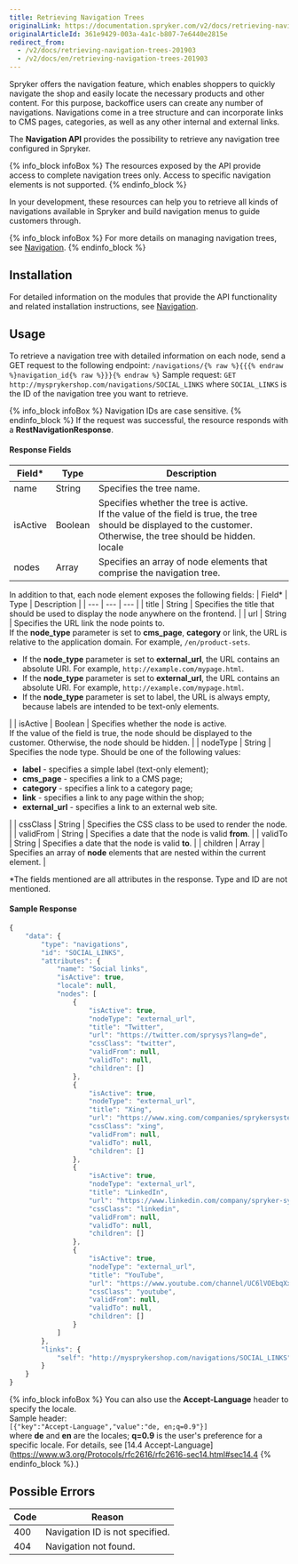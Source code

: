 ```yaml
---
title: Retrieving Navigation Trees
originalLink: https://documentation.spryker.com/v2/docs/retrieving-navigation-trees-201903
originalArticleId: 361e9429-003a-4a1c-b807-7e6440e2815e
redirect_from:
  - /v2/docs/retrieving-navigation-trees-201903
  - /v2/docs/en/retrieving-navigation-trees-201903
---
```


Spryker offers the navigation feature, which enables shoppers to quickly navigate the shop and easily locate the necessary products and other content. For this purpose, backoffice users can create any number of navigations. Navigations come in a tree structure and can incorporate links to CMS pages, categories, as well as any other internal and external links.

The **Navigation API** provides the possibility to retrieve any navigation tree configured in Spryker.

{% info_block infoBox %}
The resources exposed by the API provide access to complete navigation trees only. Access to specific navigation elements is not supported.
{% endinfo_block %}

In your development, these resources can help you to retrieve all kinds of navigations available in Spryker and build navigation menus to guide customers through.

{% info_block infoBox %}
For more details on managing navigation trees, see [Navigation](/docs/scos/user/features/{{page.version}}/navigation/navigation.html).
{% endinfo_block %}

## Installation
For detailed information on the modules that provide the API functionality and related installation instructions, see [Navigation](/docs/scos/user/features/{{page.version}}/navigation/navigation.html-api-feature-integration-1).

## Usage
To retrieve a navigation tree with detailed information on each node, send a GET request to the following endpoint:
`/navigations/{% raw %}{{{% endraw %}navigation_id{% raw %}}}{% endraw %}`
Sample request: `GET http://mysprykershop.com/navigations/SOCIAL_LINKS`
where `SOCIAL_LINKS` is the ID of the navigation tree you want to retrieve.

{% info_block infoBox %}
Navigation IDs are case sensitive.
{% endinfo_block %}
If the request was successful, the resource responds with a **RestNavigationResponse**.

#### Response Fields
| Field* | Type | Description |
| --- | --- | --- |
| name | String | Specifies the tree name. |
| isActive | Boolean | Specifies whether the tree is active.<br>If the value of the field is true, the tree should be displayed to the customer. Otherwise, the tree should be hidden.<br>locale | String | Specifies a locale for the tree. |
| nodes | Array | Specifies an array of node elements that comprise the navigation tree. |

In addition to that, each node element exposes the following fields:
| Field* | Type | Description |
| --- | --- | --- |
| title | String | Specifies the title that should be used to display the node anywhere on the frontend. |
| url | String | Specifies the URL link the node points to.<br>If the **node_type** parameter is set to **cms_page**, **category** or link, the URL is relative to the application domain. For example, `/en/product-sets`.<br><ul><li>If the **node_type** parameter is set to **external_url**, the URL contains an absolute URI. For example, `http://example.com/mypage.html`.</li><li>If the **node_type** parameter is set to **external_url**, the URL contains an absolute URI. For example, `http://example.com/mypage.html`.</li><li>If the **node_type** parameter is set to label, the URL is always empty, because labels are intended to be text-only elements.</li></ul> | 
| isActive | Boolean | Specifies whether the node is active.<br>If the value of the field is true, the node should be displayed to the customer. Otherwise, the node should be hidden. |
| nodeType | String | Specifies the node type. Should be one of the following values:<br><ul><li>**label** - specifies a simple label (text-only element);</li><li>**cms_page** - specifies a link to a CMS page;</li><li>**category** - specifies a link to a category page;</li><li>**link** - specifies a link to any page within the shop;</li><li>**external_url** - specifies a link to an external web site.</li></ul>|
| cssClass | String | Specifies the CSS class to be used to render the node. |
| validFrom | String | Specifies a date that the node is valid **from**. |
| validTo | String | Specifies a date that the node is valid **to**. |
| children | Array | Specifies an array of **node** elements that are nested within the current element. |

\*The fields mentioned are all attributes in the response. Type and ID are not mentioned.

#### Sample Response

```js
{
    "data": {
        "type": "navigations",
        "id": "SOCIAL_LINKS",
        "attributes": {
            "name": "Social links",
            "isActive": true,
            "locale": null,
            "nodes": [
                {
                    "isActive": true,
                    "nodeType": "external_url",
                    "title": "Twitter",
                    "url": "https://twitter.com/sprysys?lang=de",
                    "cssClass": "twitter",
                    "validFrom": null,
                    "validTo": null,
                    "children": []
                },
                {
                    "isActive": true,
                    "nodeType": "external_url",
                    "title": "Xing",
                    "url": "https://www.xing.com/companies/sprykersystemsgmbh",
                    "cssClass": "xing",
                    "validFrom": null,
                    "validTo": null,
                    "children": []
                },
                {
                    "isActive": true,
                    "nodeType": "external_url",
                    "title": "LinkedIn",
                    "url": "https://www.linkedin.com/company/spryker-systems-gmbh",
                    "cssClass": "linkedin",
                    "validFrom": null,
                    "validTo": null,
                    "children": []
                },
                {
                    "isActive": true,
                    "nodeType": "external_url",
                    "title": "YouTube",
                    "url": "https://www.youtube.com/channel/UC6lVOEbqXxUh0W5FMTvlPDQ",
                    "cssClass": "youtube",
                    "validFrom": null,
                    "validTo": null,
                    "children": []
                }
            ]
        },
        "links": {
            "self": "http://mysprykershop.com/navigations/SOCIAL_LINKS"
        }
    }
}
```

{% info_block infoBox %}
You can also use the **Accept-Language** header to specify the locale.<br>Sample header:<br>`[{"key":"Accept-Language","value":"de, en;q=0.9"}]`<br>where **de** and **en** are the locales; **q=0.9** is the user's preference for a specific locale. For details, see [14.4 Accept-Language](https://www.w3.org/Protocols/rfc2616/rfc2616-sec14.html#sec14.4
{% endinfo_block %}.)

## Possible Errors
| Code | Reason |
| --- | --- |
| 400 | Navigation ID is not specified. |
| 404 | Navigation not found. |
